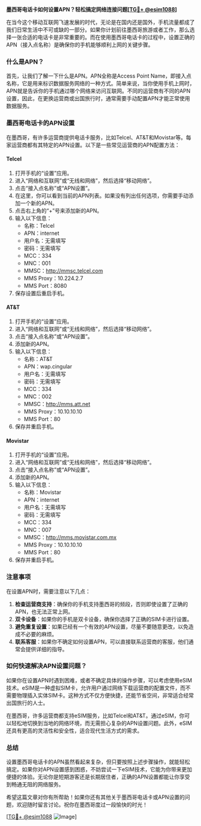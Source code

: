 **墨西哥电话卡如何设置APN？轻松搞定网络连接问题[[TG💪+ @esim1088](https://t.me/s/esim1088)]**

在当今这个移动互联网飞速发展的时代，无论是在国内还是国外，手机流量都成了我们日常生活中不可或缺的一部分。如果你计划前往墨西哥旅游或者工作，那么选择一张合适的电话卡是非常重要的。而在使用墨西哥电话卡的过程中，设置正确的APN（接入点名称）是确保你的手机能够顺利上网的关键步骤。

### 什么是APN？

首先，让我们了解一下什么是APN。APN全称是Access Point Name，即接入点名称，它是用来标识数据服务网络的一种方式。简单来说，当你使用手机上网时，APN就是告诉你的手机通过哪个网络来访问互联网。不同的运营商有不同的APN设置，因此，在更换运营商或出国旅行时，通常需要手动配置APN才能正常使用数据服务。

### 墨西哥电话卡的APN设置

在墨西哥，有许多运营商提供电话卡服务，比如Telcel、AT&T和Movistar等。每家运营商都有其特定的APN设置。以下是一些常见运营商的APN配置方法：

#### Telcel

1. 打开手机的“设置”应用。
2. 进入“网络和互联网”或“无线和网络”，然后选择“移动网络”。
3. 点击“接入点名称”或“APN设置”。
4. 在这里，你可以看到当前的APN列表。如果没有列出任何选项，你需要手动添加一个新的APN。
5. 点击右上角的“+”号来添加新的APN。
6. 输入以下信息：
   - 名称：Telcel
   - APN：internet
   - 用户名：无需填写
   - 密码：无需填写
   - MCC：334
   - MNC：001
   - MMSC：http://mmsc.telcel.com
   - MMS Proxy：10.224.2.7
   - MMS Port：8080
7. 保存设置后重启手机。

#### AT&T

1. 打开手机的“设置”应用。
2. 进入“网络和互联网”或“无线和网络”，然后选择“移动网络”。
3. 点击“接入点名称”或“APN设置”。
4. 添加新的APN。
5. 输入以下信息：
   - 名称：AT&T
   - APN：wap.cingular
   - 用户名：无需填写
   - 密码：无需填写
   - MCC：334
   - MNC：002
   - MMSC：http://mms.att.net
   - MMS Proxy：10.10.10.10
   - MMS Port：80
6. 保存并重启手机。

#### Movistar

1. 打开手机的“设置”应用。
2. 进入“网络和互联网”或“无线和网络”，然后选择“移动网络”。
3. 点击“接入点名称”或“APN设置”。
4. 添加新的APN。
5. 输入以下信息：
   - 名称：Movistar
   - APN：internet
   - 用户名：无需填写
   - 密码：无需填写
   - MCC：334
   - MNC：007
   - MMSC：http://mms.movistar.com.mx
   - MMS Proxy：10.10.10.10
   - MMS Port：80
6. 保存并重启手机。

### 注意事项

在设置APN时，需要注意以下几点：

1. **检查运营商支持**：确保你的手机支持墨西哥的频段，否则即使设置了正确的APN，也无法正常上网。
2. **双卡设备**：如果你的手机是双卡设备，确保你选择了正确的SIM卡进行设置。
3. **避免重复设置**：如果已经有一个有效的APN设置，尽量不要随意更改，以免造成不必要的麻烦。
4. **联系客服**：如果你不确定如何设置APN，可以直接联系运营商的客服，他们通常会提供详细的指导。

### 如何快速解决APN设置问题？

如果你在设置APN时遇到困难，或者不确定具体的操作步骤，可以考虑使用eSIM技术。eSIM是一种虚拟SIM卡，允许用户通过网络下载运营商的配置文件，而不需要物理插入实体SIM卡。这种方式不仅方便快捷，还能节省空间，非常适合经常出国旅行的人士。

在墨西哥，许多运营商都支持eSIM服务，比如Telcel和AT&T。通过eSIM，你可以轻松地切换到当地的网络环境，而无需担心复杂的APN设置问题。此外，eSIM还具有更高的灵活性和安全性，适合现代生活方式的需求。

### 总结

设置墨西哥电话卡的APN虽然看起来复杂，但只要按照上述步骤操作，就能轻松搞定。如果你对APN设置感到困惑，不妨尝试一下eSIM技术，它能为你带来更加便捷的体验。无论你是短期游客还是长期居住者，正确的APN设置都能让你享受到畅通无阻的网络服务。

希望这篇文章对你有所帮助！如果你还有其他关于墨西哥电话卡或APN设置的问题，欢迎随时留言讨论。祝你在墨西哥度过一段愉快的时光！

[[TG💪+ @esim1088](https://t.me/s/esim1088) ![Image](https://i.postimg.cc/4NQfJmqS/Snipaste-2025-05-13-00-14-12.png)]